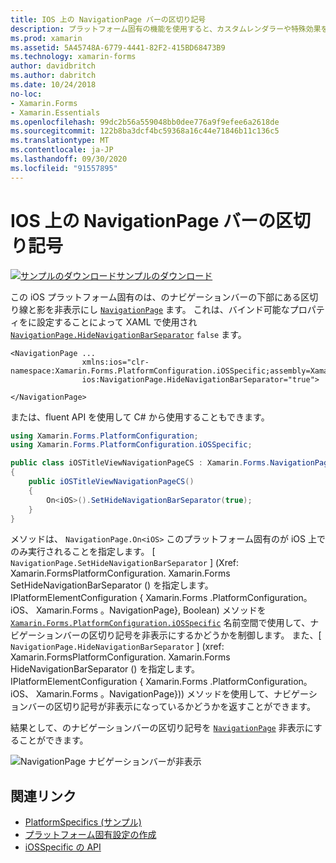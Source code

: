 ```yaml
---
title: IOS 上の NavigationPage バーの区切り記号
description: プラットフォーム固有の機能を使用すると、カスタムレンダラーや特殊効果を実装することなく、特定のプラットフォームでのみ使用できる機能を使用できます。 この記事では、NavigationPage のナビゲーションバーの下部にある区切り線と影を非表示にする iOS プラットフォーム固有のを使用する方法について説明します。
ms.prod: xamarin
ms.assetid: 5A45748A-6779-4441-82F2-415BD68473B9
ms.technology: xamarin-forms
author: davidbritch
ms.author: dabritch
ms.date: 10/24/2018
no-loc:
- Xamarin.Forms
- Xamarin.Essentials
ms.openlocfilehash: 99dc2b56a559048bb0dee776a9f9efee6a2618de
ms.sourcegitcommit: 122b8ba3dcf4bc59368a16c44e71846b11c136c5
ms.translationtype: MT
ms.contentlocale: ja-JP
ms.lasthandoff: 09/30/2020
ms.locfileid: "91557895"
---
```

# <a name="navigationpage-bar-separator-on-ios"></a>IOS 上の NavigationPage バーの区切り記号

[![サンプルのダウンロード](~/media/shared/download.png)サンプルのダウンロード](https://docs.microsoft.com/samples/xamarin/xamarin-forms-samples/userinterface-platformspecifics)

この iOS プラットフォーム固有のは、のナビゲーションバーの下部にある区切り線と影を非表示にし [`NavigationPage`](xref:Xamarin.Forms.NavigationPage) ます。 これは、バインド可能なプロパティをに設定することによって XAML で使用され [`NavigationPage.HideNavigationBarSeparator`](xref:Xamarin.Forms.PlatformConfiguration.iOSSpecific.NavigationPage.HideNavigationBarSeparatorProperty) `false` ます。

```xaml
<NavigationPage ...
                xmlns:ios="clr-namespace:Xamarin.Forms.PlatformConfiguration.iOSSpecific;assembly=Xamarin.Forms.Core"
                ios:NavigationPage.HideNavigationBarSeparator="true">

</NavigationPage>
```

または、fluent API を使用して C# から使用することもできます。

```csharp
using Xamarin.Forms.PlatformConfiguration;
using Xamarin.Forms.PlatformConfiguration.iOSSpecific;

public class iOSTitleViewNavigationPageCS : Xamarin.Forms.NavigationPage
{
    public iOSTitleViewNavigationPageCS()
    {
        On<iOS>().SetHideNavigationBarSeparator(true);
    }
}
```

メソッドは、 `NavigationPage.On<iOS>` このプラットフォーム固有のが iOS 上でのみ実行されることを指定します。 [ `NavigationPage.SetHideNavigationBarSeparator` ] (Xref: Xamarin.FormsPlatformConfiguration. Xamarin.Forms SetHideNavigationBarSeparator () を指定します。IPlatformElementConfiguration { Xamarin.Forms .PlatformConfiguration。 iOS、 Xamarin.Forms 。NavigationPage}, Boolean) メソッドを [`Xamarin.Forms.PlatformConfiguration.iOSSpecific`](xref:Xamarin.Forms.PlatformConfiguration.iOSSpecific) 名前空間で使用して、ナビゲーションバーの区切り記号を非表示にするかどうかを制御します。 また、[ `NavigationPage.HideNavigationBarSeparator` ] (xref: Xamarin.FormsPlatformConfiguration. Xamarin.Forms HideNavigationBarSeparator () を指定します。IPlatformElementConfiguration { Xamarin.Forms .PlatformConfiguration。 iOS、 Xamarin.Forms 。NavigationPage})) メソッドを使用して、ナビゲーションバーの区切り記号が非表示になっているかどうかを返すことができます。

結果として、のナビゲーションバーの区切り記号を [`NavigationPage`](xref:Xamarin.Forms.NavigationPage) 非表示にすることができます。

![NavigationPage ナビゲーションバーが非表示](navigation-bar-separator-images/navigationpage-hideseparatorbar.png)

## <a name="related-links"></a>関連リンク

- [PlatformSpecifics (サンプル)](/samples/xamarin/xamarin-forms-samples/userinterface-platformspecifics)
- [プラットフォーム固有設定の作成](~/xamarin-forms/platform/platform-specifics/index.md#creating-platform-specifics)
- [iOSSpecific の API](xref:Xamarin.Forms.PlatformConfiguration.iOSSpecific)